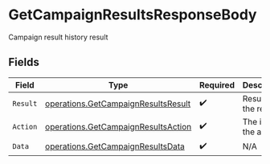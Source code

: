 # GetCampaignResultsResponseBody

Campaign result history result


## Fields

| Field                                                                                      | Type                                                                                       | Required                                                                                   | Description                                                                                |
| ------------------------------------------------------------------------------------------ | ------------------------------------------------------------------------------------------ | ------------------------------------------------------------------------------------------ | ------------------------------------------------------------------------------------------ |
| `Result`                                                                                   | [operations.GetCampaignResultsResult](../../models/operations/getcampaignresultsresult.md) | :heavy_check_mark:                                                                         | Result of the request                                                                      |
| `Action`                                                                                   | [operations.GetCampaignResultsAction](../../models/operations/getcampaignresultsaction.md) | :heavy_check_mark:                                                                         | The id of the action                                                                       |
| `Data`                                                                                     | [operations.GetCampaignResultsData](../../models/operations/getcampaignresultsdata.md)     | :heavy_check_mark:                                                                         | N/A                                                                                        |